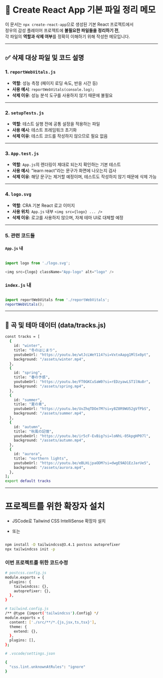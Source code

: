 # 🧹 Create React App 기본 파일 정리 메모

이 문서는 `npx create-react-app`으로 생성된 기본 React 프로젝트에서  
정우의 감성 플레이어 프로젝트에 **불필요한 파일들을 정리하기 전**,  
각 파일의 **역할과 삭제 여부**를 정확히 이해하기 위해 작성한 메모입니다.

---

## **✅ 삭제 대상 파일 및 코드 설명**

### 1. `reportWebVitals.js`
- **역할**: 성능 측정 (페이지 로딩 속도, 반응 시간 등)
- **사용 예시**: `reportWebVitals(console.log);`
- **삭제 이유**: 성능 분석 도구를 사용하지 않기 때문에 불필요

---

### 2. `setupTests.js`
- **역할**: 테스트 실행 전에 공통 설정을 적용하는 파일
- **사용 예시**: 테스트 프레임워크 초기화
- **삭제 이유**: 테스트 코드를 작성하지 않으므로 필요 없음

---

### 3. `App.test.js`
- **역할**: `App.js`의 렌더링이 제대로 되는지 확인하는 기본 테스트
- **사용 예시**: "learn react"라는 문구가 화면에 나오는지 검사
- **삭제 이유**: 해당 문구는 제거할 예정이며, 테스트도 작성하지 않기 때문에 삭제 가능

---

### 4. `logo.svg`
- **역할**: CRA 기본 React 로고 이미지
- **사용 위치**: `App.js` 내부 `<img src={logo} ... />`
- **삭제 이유**: 로고를 사용하지 않으며, 자체 테마 UI로 대체할 예정

---

### 5. 관련 코드들

#### `App.js` 내
```js

import logo from './logo.svg';

<img src={logo} className="App-logo" alt="logo" />

```

### `index.js` 내

```js

import reportWebVitals from './reportWebVitals';
reportWebVitals();

```

---

## **🎼 곡 및 테마 데이터 (data/tracks.js)**

```sh
const tracks = [
  {
    id: "winter",
    title: "冬のはじまり",
    youtubeUrl: "https://youtu.be/wtJcLWeY114?si=VxtxAapg1MlSx0pt",
    background: "/assets/winter.mp4",
  },
  {
    id: "spring",
    title: "春の予感",
    youtubeUrl: "https://youtu.be/FT0GKCuSaW0?si=rEDzyawLST1lNu8r",
    background: "/assets/spring.mp4",
  },
  {
    id: "summer",
    title: "夏の青",
    youtubeUrl: "https://youtu.be/UvZhqTDOe7M?si=y8Z8R9WU52gVfPbS",
    background: "/assets/summer.mp4",
  },
  {
    id: "autumn",
    title: "秋風の記憶",
    youtubeUrl: "https://youtu.be/ir5cF-EvBig?si=loNhL-05kpgHP07l",
    background: "/assets/autumn.mp4",
  },
  {
    id: "aurora",
    title: "northern lights",
    youtubeUrl: "https://youtu.be/eBLHijpaODM?si=dwgE9AD1EzJarUe5",
    background: "/assets/aurora.mp4",
  },
];
export default tracks
```

---

# 프로젝트를 위한 확장자 설치

- JSCode로 Tailwind CSS IntelliSense 확장자 설치

- 또는
```sh

npm install -D tailwindcss@3.4.1 postcss autoprefixer
npx tailwindcss init -p

```

### 이번 프로젝트를 위한 코드수정

```sh
# postcss.config.js 
module.exports = {
  plugins: {
    tailwindcss: {},
    autoprefixer: {},
  },
}

# tailwind.config.js
/** @type {import('tailwindcss').Config} */
module.exports = {
  content: ['./src/**/*.{js,jsx,ts,tsx}'],
  theme: {
    extend: {},
  },
  plugins: [],
};

# .vscode/settings.json

{
  "css.lint.unknownAtRules": "ignore"
}